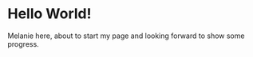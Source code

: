 <html>
<body>
<h1>Hello World!</h1>
<p>Melanie here, about to start my page and looking forward to show some progress.</p>
</body>
</html>
